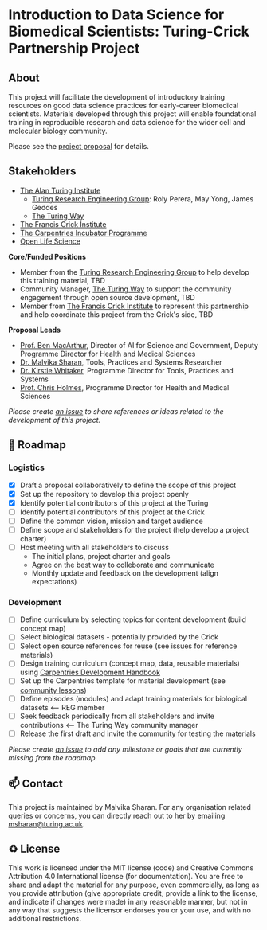 # Introduction to Data Science for Biomedical Scientists: Turing-Crick Partnership Project

## About

This project will facilitate the development of introductory training resources on good data science practices for early-career biomedical scientists. 
Materials developed through this project will enable foundational training in reproducible research and data science for the wider cell and molecular biology community.

Please see the [project proposal](https://github.com/alan-turing-institute/data-training-for-bioscience/blob/main/proposal/2021-06-ASG-proposal.md) for details.

## Stakeholders

- [The Alan Turing Institute](https://www.turing.ac.uk)
  - [Turing Research Engineering Group](https://www.turing.ac.uk/research-engineering): Roly Perera, May Yong, James Geddes
  - [The Turing Way](https://www.turing.ac.uk/research/research-projects/turing-way-handbook-reproducible-data-science)
- [The Francis Crick Institute](https://www.turing.ac.uk/collaborate-turing/current-partnerships-and-collaborations/francis-crick-institute)
- [The Carpentries Incubator Programme](https://github.com/carpentries-incubator)
- [Open Life Science](https://openlifesci.org/)

**Core/Funded Positions**
- Member from the [Turing Research Engineering Group](https://www.turing.ac.uk/research-engineering) to help develop this training material, TBD
- Community Manager, [The Turing Way](https://www.turing.ac.uk/research/research-projects/turing-way-handbook-reproducible-data-science) to support the community engagement through open source development, TBD
- Member from [The Francis Crick Institute](https://www.turing.ac.uk/collaborate-turing/current-partnerships-and-collaborations/francis-crick-institute) to represent this partnership and help coordinate this project from the Crick's side, TBD

**Proposal Leads**
  - [Prof. Ben MacArthur](https://www.turing.ac.uk/people/researchers/ben-macarthur), Director of AI for Science and Government, Deputy Programme Director for Health and Medical Sciences
  - [Dr. Malvika Sharan](https://www.turing.ac.uk/people/spotlights/malvika-sharan), Tools, Practices and Systems Researcher
  - [Dr. Kirstie Whitaker](https://www.turing.ac.uk/people/researchers/kirstie-whitaker), Programme Director for Tools, Practices and Systems
  - [Prof. Chris Holmes](https://www.turing.ac.uk/people/researchers/ben-macarthur), Programme Director for Health and Medical Sciences

*Please create [an issue](https://github.com/alan-turing-institute/data-training-for-bioscience/issues) to share references or ideas related to the development of this project.*

🎯 Roadmap
---

### Logistics

- [x] Draft a proposal collaboratively to define the scope of this project
- [x] Set up the repository to develop this project openly
- [x] Identify potential contributors of this project at the Turing
- [ ] Identify potential contributors of this project at the Crick
- [ ] Define the common vision, mission and target audience
- [ ] Define scope and stakeholders for the project (help develop a project charter)
- [ ] Host meeting with all stakeholders to discuss
  - The initial plans, project charter and goals
  - Agree on the best way to colleborate and communicate
  - Monthly update and feedback on the development (align expectations)

### Development

- [ ] Define curriculum by selecting topics for content development (build concept map)
- [ ] Select biological datasets - potentially provided by the Crick
- [ ] Select open source references for reuse (see issues for reference materials)
- [ ] Design training curriculum (concept map, data, reusable materials) using [Carpentries Development Handbook](https://cdh.carpentries.org/)
- [ ] Set up the Carpentries template for material development (see [community lessons](https://carpentries.org/community-lessons/))
- [ ] Define episodes (modules) and adapt training materials for biological datasets <-- REG member
- [ ] Seek feedback periodically from all stakeholders and invite contributions <-- The Turing Way community manager
- [ ] Release the first draft and invite the community for testing the materials

*Please create [an issue](https://github.com/alan-turing-institute/data-training-for-bioscience/issues) to add any milestone or goals that are currently missing from the roadmap.*

📫 Contact
---

This project is maintained by Malvika Sharan.
For any organisation related queries or concerns, you can directly reach out to her by emailing [msharan@turing.ac.uk](mailto:msharan@turing.ac.uk).

♻️ License
---

This work is licensed under the MIT license (code) and Creative Commons Attribution 4.0 International license (for documentation). 
You are free to share and adapt the material for any purpose, even commercially, 
as long as you provide attribution (give appropriate credit, provide a link to the license, 
and indicate if changes were made) in any reasonable manner, but not in any way that suggests the 
licensor endorses you or your use, and with no additional restrictions.
